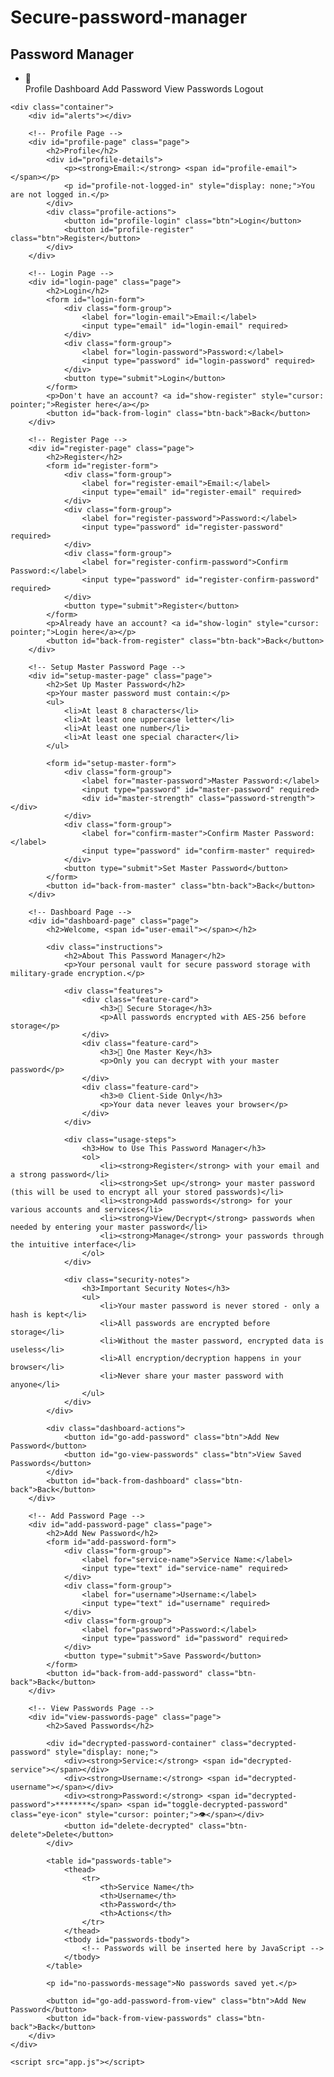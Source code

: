 # Secure-password-manager<!DOCTYPE html>
<html lang="en">
<head>
    <meta charset="UTF-8">
    <meta name="viewport" content="width=device-width, initial-scale=1.0">
    <title>Secure Password Manager</title>
    <link rel="stylesheet" href="style.css">
</head>
<body>
    <nav>
        <h1>Password Manager</h1>
        <ul>
            <li class="profile-menu">
                <span id="profile-icon" style="cursor: pointer;">👤</span>
                <div id="profile-dropdown" class="dropdown-menu">
                    <a id="nav-profile">Profile</a>
                    <a id="nav-dashboard">Dashboard</a>
                    <a id="nav-add-password">Add Password</a>
                    <a id="nav-view-passwords">View Passwords</a>
                    <a id="nav-logout">Logout</a>
                </div>
            </li>
        </ul>
    </nav>
    
    <div class="container">
        <div id="alerts"></div>
        
        <!-- Profile Page -->
        <div id="profile-page" class="page">
            <h2>Profile</h2>
            <div id="profile-details">
                <p><strong>Email:</strong> <span id="profile-email"></span></p>
                <p id="profile-not-logged-in" style="display: none;">You are not logged in.</p>
            </div>
            <div class="profile-actions">
                <button id="profile-login" class="btn">Login</button>
                <button id="profile-register" class="btn">Register</button>
            </div>
        </div>
        
        <!-- Login Page -->
        <div id="login-page" class="page">
            <h2>Login</h2>
            <form id="login-form">
                <div class="form-group">
                    <label for="login-email">Email:</label>
                    <input type="email" id="login-email" required>
                </div>
                <div class="form-group">
                    <label for="login-password">Password:</label>
                    <input type="password" id="login-password" required>
                </div>
                <button type="submit">Login</button>
            </form>
            <p>Don't have an account? <a id="show-register" style="cursor: pointer;">Register here</a></p>
            <button id="back-from-login" class="btn-back">Back</button>
        </div>
        
        <!-- Register Page -->
        <div id="register-page" class="page">
            <h2>Register</h2>
            <form id="register-form">
                <div class="form-group">
                    <label for="register-email">Email:</label>
                    <input type="email" id="register-email" required>
                </div>
                <div class="form-group">
                    <label for="register-password">Password:</label>
                    <input type="password" id="register-password" required>
                </div>
                <div class="form-group">
                    <label for="register-confirm-password">Confirm Password:</label>
                    <input type="password" id="register-confirm-password" required>
                </div>
                <button type="submit">Register</button>
            </form>
            <p>Already have an account? <a id="show-login" style="cursor: pointer;">Login here</a></p>
            <button id="back-from-register" class="btn-back">Back</button>
        </div>
        
        <!-- Setup Master Password Page -->
        <div id="setup-master-page" class="page">
            <h2>Set Up Master Password</h2>
            <p>Your master password must contain:</p>
            <ul>
                <li>At least 8 characters</li>
                <li>At least one uppercase letter</li>
                <li>At least one number</li>
                <li>At least one special character</li>
            </ul>
            
            <form id="setup-master-form">
                <div class="form-group">
                    <label for="master-password">Master Password:</label>
                    <input type="password" id="master-password" required>
                    <div id="master-strength" class="password-strength"></div>
                </div>
                <div class="form-group">
                    <label for="confirm-master">Confirm Master Password:</label>
                    <input type="password" id="confirm-master" required>
                </div>
                <button type="submit">Set Master Password</button>
            </form>
            <button id="back-from-master" class="btn-back">Back</button>
        </div>
        
        <!-- Dashboard Page -->
        <div id="dashboard-page" class="page">
            <h2>Welcome, <span id="user-email"></span></h2>
            
            <div class="instructions">
                <h2>About This Password Manager</h2>
                <p>Your personal vault for secure password storage with military-grade encryption.</p>
                
                <div class="features">
                    <div class="feature-card">
                        <h3>🔐 Secure Storage</h3>
                        <p>All passwords encrypted with AES-256 before storage</p>
                    </div>
                    <div class="feature-card">
                        <h3>🔑 One Master Key</h3>
                        <p>Only you can decrypt with your master password</p>
                    </div>
                    <div class="feature-card">
                        <h3>🌐 Client-Side Only</h3>
                        <p>Your data never leaves your browser</p>
                    </div>
                </div>

                <div class="usage-steps">
                    <h3>How to Use This Password Manager</h3>
                    <ol>
                        <li><strong>Register</strong> with your email and a strong password</li>
                        <li><strong>Set up</strong> your master password (this will be used to encrypt all your stored passwords)</li>
                        <li><strong>Add passwords</strong> for your various accounts and services</li>
                        <li><strong>View/Decrypt</strong> passwords when needed by entering your master password</li>
                        <li><strong>Manage</strong> your passwords through the intuitive interface</li>
                    </ol>
                </div>

                <div class="security-notes">
                    <h3>Important Security Notes</h3>
                    <ul>
                        <li>Your master password is never stored - only a hash is kept</li>
                        <li>All passwords are encrypted before storage</li>
                        <li>Without the master password, encrypted data is useless</li>
                        <li>All encryption/decryption happens in your browser</li>
                        <li>Never share your master password with anyone</li>
                    </ul>
                </div>
            </div>
            
            <div class="dashboard-actions">
                <button id="go-add-password" class="btn">Add New Password</button>
                <button id="go-view-passwords" class="btn">View Saved Passwords</button>
            </div>
            <button id="back-from-dashboard" class="btn-back">Back</button>
        </div>
        
        <!-- Add Password Page -->
        <div id="add-password-page" class="page">
            <h2>Add New Password</h2>
            <form id="add-password-form">
                <div class="form-group">
                    <label for="service-name">Service Name:</label>
                    <input type="text" id="service-name" required>
                </div>
                <div class="form-group">
                    <label for="username">Username:</label>
                    <input type="text" id="username" required>
                </div>
                <div class="form-group">
                    <label for="password">Password:</label>
                    <input type="password" id="password" required>
                </div>
                <button type="submit">Save Password</button>
            </form>
            <button id="back-from-add-password" class="btn-back">Back</button>
        </div>
        
        <!-- View Passwords Page -->
        <div id="view-passwords-page" class="page">
            <h2>Saved Passwords</h2>
            
            <div id="decrypted-password-container" class="decrypted-password" style="display: none;">
                <div><strong>Service:</strong> <span id="decrypted-service"></span></div>
                <div><strong>Username:</strong> <span id="decrypted-username"></span></div>
                <div><strong>Password:</strong> <span id="decrypted-password">********</span> <span id="toggle-decrypted-password" class="eye-icon" style="cursor: pointer;">👁️</span></div>
                <button id="delete-decrypted" class="btn-delete">Delete</button>
            </div>
            
            <table id="passwords-table">
                <thead>
                    <tr>
                        <th>Service Name</th>
                        <th>Username</th>
                        <th>Password</th>
                        <th>Actions</th>
                    </tr>
                </thead>
                <tbody id="passwords-tbody">
                    <!-- Passwords will be inserted here by JavaScript -->
                </tbody>
            </table>
            
            <p id="no-passwords-message">No passwords saved yet.</p>
            
            <button id="go-add-password-from-view" class="btn">Add New Password</button>
            <button id="back-from-view-passwords" class="btn-back">Back</button>
        </div>
    </div>

    <script src="app.js"></script>
</body>
</html>
